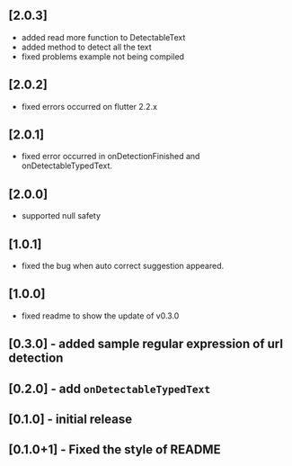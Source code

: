 ## [2.0.3] 
- added read more function to DetectableText
- added method to detect all the text
- fixed problems example not being compiled

## [2.0.2] 
- fixed errors occurred on flutter 2.2.x

## [2.0.1] 
- fixed error occurred in onDetectionFinished and onDetectableTypedText.

## [2.0.0] 
- supported null safety

## [1.0.1] 
- fixed the bug when auto correct suggestion appeared.

## [1.0.0] 
- fixed readme to show the update of v0.3.0

## [0.3.0] - added sample regular expression of url detection

## [0.2.0] - add `onDetectableTypedText`

## [0.1.0] - initial release

## [0.1.0+1] - Fixed the style of README